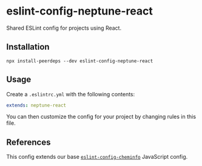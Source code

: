 # eslint-config-neptune-react

Shared ESLint config for projects using React.

## Installation

```console
npx install-peerdeps --dev eslint-config-neptune-react
```

## Usage

Create a `.eslintrc.yml` with the following contents:

```yml
extends: neptune-react
```

You can then customize the config for your project by changing rules in this file.

## References

This config extends our base [`eslint-config-cheminfo`](https://github.com/cheminfo/eslint-config) JavaScript config.
